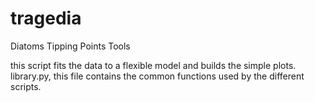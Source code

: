 # tragedia
Diatoms Tipping Points Tools    

this script fits the data to a flexible model and builds the simple plots.
library.py, this file contains the common functions used by the different scripts.

